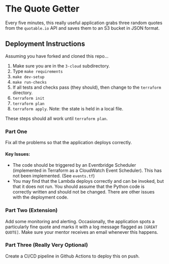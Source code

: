 # The Quote Getter

Every five minutes, this really useful application grabs three random quotes from the 
`quotable.io` API and saves them to an S3 bucket in JSON format.

## Deployment Instructions
Assuming you have forked and cloned this repo...
1. Make sure you are in the `3-cloud` subdirectory.
1. Type `make requirements`
1. `make dev-setup`
1. `make run-checks`
1. If all tests and checks pass (they should), then change to the `terraform` directory.
1. `terraform init`
1. `terraform plan`
1. `terraform apply`. Note: the state is held in a local file.

These steps should all work until `terraform plan`. 

### Part One
Fix all the problems so that the application deploys correctly. 

#### Key Issues:
- The code should be triggered by an Eventbridge Scheduler (implemented in Terraform as a CloudWatch
Event Scheduler). This has not been implemented. (See `events.tf`)
- You may find that the Lambda deploys correctly and can be invoked, but that it does not run. You 
should assume that the Python code is correctly written and should not be changed. There are other issues
with the deployment code.

### Part Two (Extension)
Add some monitoring and alerting. Occasionally, the application spots a particularly fine quote
and marks it with a log message flagged as `[GREAT QUOTE]`. Make sure your mentor receives
an email whenever this happens.

### Part Three (Really Very Optional)
Create a CI/CD pipeline in Github Actions to deploy this on push.

